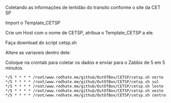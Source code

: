 Coletando as informações de lentidão do transito conforme o site da CET SP


Import o Template_CETSP

Crie um Host com o nome de CETSP, atribua o Template_CETSP a ele.

Faça download do script cetsp.sh

Altere as variaveis dentro dele:


Coloque na crontab para coletar os dados e enviar para o Zabbix de 5 em 5 minutos.

	*/5 * * * * /root/www.redhate.me/github/OutOfBox/CETSP/cetsp.sh norte
	*/5 * * * * /root/www.redhate.me/github/OutOfBox/CETSP/cetsp.sh sul
	*/5 * * * * /root/www.redhate.me/github/OutOfBox/CETSP/cetsp.sh leste
	*/5 * * * * /root/www.redhate.me/github/OutOfBox/CETSP/cetsp.sh oeste
	*/5 * * * * /root/www.redhate.me/github/OutOfBox/CETSP/cetsp.sh centro
	
